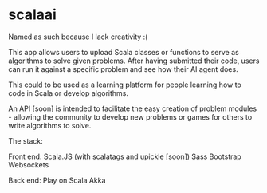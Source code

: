 # scalaai

Named as such because I lack creativity :(

This app allows users to upload Scala classes or functions to serve as algorithms to solve given problems.
After having submitted their code, users can run it against a specific problem and see how their AI agent does.

This could to be used as a learning platform for people learning how to code in Scala or develop algorithms.

An API [soon] is intended to facilitate the easy creation of problem modules - allowing the community to develop new problems or games for others to write algorithms to solve.


The stack:

Front end:
  Scala.JS (with scalatags and upickle [soon])
  Sass
  Bootstrap
  Websockets

Back end:
  Play on Scala
  Akka

